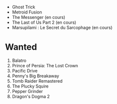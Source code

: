 - Ghost Trick
- Metroid Fusion
- The Messenger (en cours)
- The Last of Us Part 2 (en cours)
- Marsupilami : Le Secret du Sarcophage (en cours)

# Wanted

1. Balatro
1. Prince of Persia: The Lost Crown
1. Pacific Drive
1. Penny's Big Breakaway
1. Tomb Raider Remastered
1. The Plucky Squire
1. Pepper Grinder
1. Dragon's Dogma 2